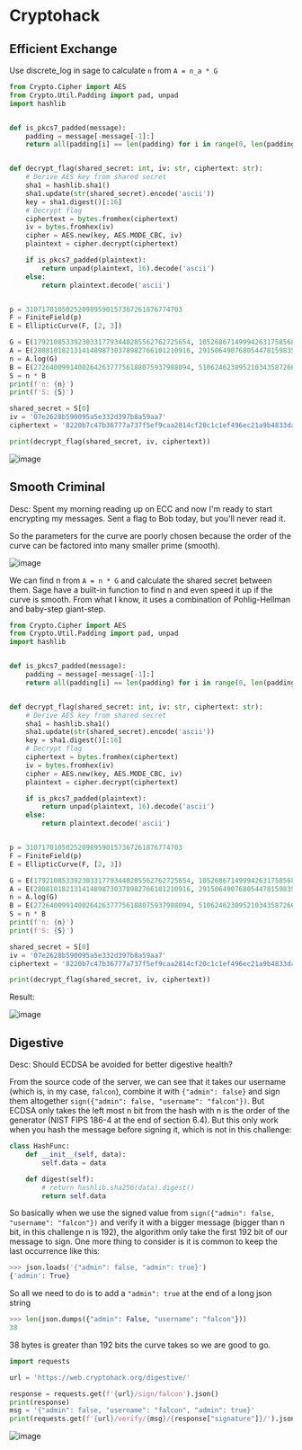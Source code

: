 # Cryptohack
## Efficient Exchange
Use discrete_log in sage to calculate `n` from `A = n_a * G`

```python
from Crypto.Cipher import AES
from Crypto.Util.Padding import pad, unpad
import hashlib


def is_pkcs7_padded(message):
    padding = message[-message[-1]:]
    return all(padding[i] == len(padding) for i in range(0, len(padding)))


def decrypt_flag(shared_secret: int, iv: str, ciphertext: str):
    # Derive AES key from shared secret
    sha1 = hashlib.sha1()
    sha1.update(str(shared_secret).encode('ascii'))
    key = sha1.digest()[:16]
    # Decrypt flag
    ciphertext = bytes.fromhex(ciphertext)
    iv = bytes.fromhex(iv)
    cipher = AES.new(key, AES.MODE_CBC, iv)
    plaintext = cipher.decrypt(ciphertext)

    if is_pkcs7_padded(plaintext):
        return unpad(plaintext, 16).decode('ascii')
    else:
        return plaintext.decode('ascii')


p = 310717010502520989590157367261876774703
F = FiniteField(p)
E = EllipticCurve(F, [2, 3])

G = E(179210853392303317793440285562762725654, 105268671499942631758568591033409611165)
A = E(280810182131414898730378982766101210916, 291506490768054478159835604632710368904)
n = A.log(G)
B = E(272640099140026426377756188075937988094, 51062462309521034358726608268084433317)
S = n * B
print(f'n: {n}')
print(f'S: {S}')

shared_secret = S[0]
iv = '07e2628b590095a5e332d397b8a59aa7'
ciphertext = '8220b7c47b36777a737f5ef9caa2814cf20c1c1ef496ec21a9b4833da24a008d0870d3ac3a6ad80065c138a2ed6136af'

print(decrypt_flag(shared_secret, iv, ciphertext))
```

![image](https://github.com/user-attachments/assets/1bf0d2a0-a9bc-46e7-9542-47c09bff9f30)

## Smooth Criminal

Desc: Spent my morning reading up on ECC and now I'm ready to start encrypting my messages. Sent a flag to Bob today, but you'll never read it.

So the parameters for the curve are poorly chosen because the order of the curve can be factored into many smaller prime (smooth).

![image](https://github.com/user-attachments/assets/62e6228c-8694-44ae-a024-2e9ad0033bcf)

We can find n from `A = n * G` and calculate the shared secret between them. Sage have a built-in function to find n and even speed it up if the curve is smooth. From what I know, it uses a combination of Pohlig-Hellman and baby-step giant-step.

```python
from Crypto.Cipher import AES
from Crypto.Util.Padding import pad, unpad
import hashlib


def is_pkcs7_padded(message):
    padding = message[-message[-1]:]
    return all(padding[i] == len(padding) for i in range(0, len(padding)))


def decrypt_flag(shared_secret: int, iv: str, ciphertext: str):
    # Derive AES key from shared secret
    sha1 = hashlib.sha1()
    sha1.update(str(shared_secret).encode('ascii'))
    key = sha1.digest()[:16]
    # Decrypt flag
    ciphertext = bytes.fromhex(ciphertext)
    iv = bytes.fromhex(iv)
    cipher = AES.new(key, AES.MODE_CBC, iv)
    plaintext = cipher.decrypt(ciphertext)

    if is_pkcs7_padded(plaintext):
        return unpad(plaintext, 16).decode('ascii')
    else:
        return plaintext.decode('ascii')


p = 310717010502520989590157367261876774703
F = FiniteField(p)
E = EllipticCurve(F, [2, 3])

G = E(179210853392303317793440285562762725654, 105268671499942631758568591033409611165)
A = E(280810182131414898730378982766101210916, 291506490768054478159835604632710368904)
n = A.log(G)
B = E(272640099140026426377756188075937988094, 51062462309521034358726608268084433317)
S = n * B
print(f'n: {n}')
print(f'S: {S}')

shared_secret = S[0]
iv = '07e2628b590095a5e332d397b8a59aa7'
ciphertext = '8220b7c47b36777a737f5ef9caa2814cf20c1c1ef496ec21a9b4833da24a008d0870d3ac3a6ad80065c138a2ed6136af'

print(decrypt_flag(shared_secret, iv, ciphertext))
```

Result:

![image](https://github.com/user-attachments/assets/5a889a3c-2a2f-4821-8027-4fc82e4cb494)

## Digestive

Desc: Should ECDSA be avoided for better digestive health?

From the source code of the server, we can see that it takes our username (which is, in my case, `falcon`), combine it with `{"admin": false}` and sign them altogether `sign({"admin": false, "username": "falcon"})`. But ECDSA only takes the left most n bit from the hash with n is the order of the generator (NIST FIPS 186-4 at the end of section 6.4). But this only work when you hash the message before signing it, which is not in this challenge:

```python
class HashFunc:
    def __init__(self, data):
        self.data = data

    def digest(self):
        # return hashlib.sha256(data).digest()
        return self.data
```

So basically when we use the signed value from `sign({"admin": false, "username": "falcon"})` and verify it with a bigger message (bigger than n bit, in this challenge n is 192), the algorithm only take the first 192 bit of our message to sign. One more thing to consider is it is common to keep the last occurrence like this:

```python
>>> json.loads('{"admin": false, "admin": true}')
{'admin': True}
```

So all we need to do is to add a `"admin": true` at the end of a long json string

```python
>>> len(json.dumps({"admin": False, "username": "falcon"}))
38
```

38 bytes is greater than 192 bits the curve takes so we are good to go.

```python
import requests

url = 'https://web.cryptohack.org/digestive/'

response = requests.get(f'{url}/sign/falcon').json()
print(response)
msg = '{"admin": false, "username": "falcon", "admin": true}'
print(requests.get(f'{url}/verify/{msg}/{response["signature"]}/').json()['flag'])
```

![image](https://github.com/user-attachments/assets/a9f29377-0046-4970-b7bf-107b94ba5262)
